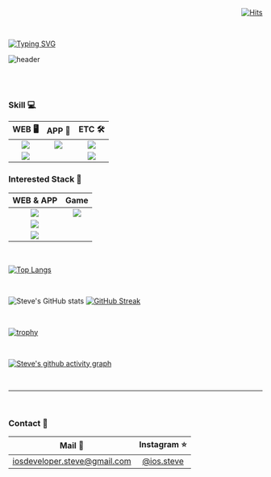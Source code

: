 <div align="right">
  
[![Hits](https://hits.seeyoufarm.com/api/count/incr/badge.svg?url=https%3A%2F%2Fgithub.com%2FiOS-Steve&count_bg=%2379C83D&title_bg=%2312151A&icon=github.svg&icon_color=%23FFFFFF&title=Views&edge_flat=false)](https://hits.seeyoufarm.com)
  
</div>

<br>

[![Typing SVG](https://readme-typing-svg.herokuapp.com/?color=f0f6fc&lines=Hello+&font=Lobster&size=50&height=80)](https://git.io/typing-svg)

![header](https://capsule-render.vercel.app/api?type=waving&color=gradient&height=120&animation=fadeIn&section=footer&text=🔥🧑🏻‍💻📱🔥&fontAlign=70)
  
<br>
<br>

### **Skill 💻**

|WEB 🖥|APP 📱|ETC 🛠️|
|:--:|:--:|:--:|
|<img src="https://img.shields.io/badge/HTML-E34F26?style=flat-square&logo=html5&logoColor=white"/>|<img src="https://img.shields.io/badge/Swift-F05138?style=flat-square&logo=swift&logoColor=white"/>|<a href="#" target="_blank"><img src="https://img.shields.io/badge/Notion-ffffff?style=flat-square&logo=notion&logoColor=black"/></a>
|<img src="https://img.shields.io/badge/CSS-1572B6?style=flat-square&logo=css3&logoColor=white"/>||<img src="https://img.shields.io/badge/Figma-0c0e12?style=flat-square&logo=figma&logoColor=white"/>|

### **Interested Stack 🧐**
  
|WEB & APP|Game |
|:--:|:--:|
|<img src="https://img.shields.io/badge/React-61DAFB?style=flat-square&logo=react&logoColor=black"/>|<img src="https://img.shields.io/badge/Unreal Engine-0E1128?style=flat-square&logo=unrealEngine&logoColor=white"/>|
|<img src="https://img.shields.io/badge/React Native-222222?style=flat-square&logo=react&logoColor=white"/>|
|<img src="https://img.shields.io/badge/Flutter-02569B?style=flat-square&logo=flutter&logoColor=white"/>
  
<br>
  
[![Top Langs](https://github-readme-stats.vercel.app/api/top-langs/?username=iOS-Steve&layout=compact)](https://github.com/iOS-Steve/github-readme-stats)
 
<br>
  
![Steve's GitHub stats](https://github-readme-stats.vercel.app/api?username=iOS-Steve&count-private=true&show_icons=true&bg_color=100f19&theme=radical)
[![GitHub Streak](https://github-readme-streak-stats.herokuapp.com/?user=iOS-Steve&theme=tokyonight)](https://git.io/streak-stats)

<br>
  
[![trophy](https://github-profile-trophy.vercel.app/?username=iOS-Steve&theme=flat&column=7)](https://github.com/iOS-Steve/) 
  
<br>
  
[![Steve's github activity graph](https://activity-graph.herokuapp.com/graph?username=iOS-Steve&theme=merko)](https://github.com/ashutosh00710/github-readme-activity-graph)
  
<br>

---
  
<br>

<div align = 'left'>
  
### **Contact 🤙**

|Mail 📨|Instagram ⭐️|
|:--:|:--:|
|iosdeveloper.steve@gmail.com|[@ios.steve](https://www.instagram.com/ios.steve/?hl=ko)|

</div>

